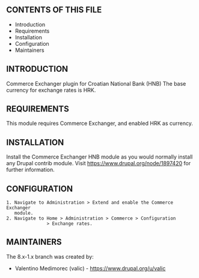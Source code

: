 CONTENTS OF THIS FILE
---------------------

* Introduction
* Requirements
* Installation
* Configuration
* Maintainers


INTRODUCTION
------------

Commerce Exchanger plugin for Croatian National Bank (HNB)
The base currency for exchange rates is HRK.


REQUIREMENTS
------------

This module requires Commerce Exchanger, and enabled HRK as currency.


INSTALLATION
------------

Install the Commerce Exchanger HNB module as you would normally install
any Drupal contrib module.
Visit https://www.drupal.org/node/1897420 for further information.


CONFIGURATION
--------------

    1. Navigate to Administration > Extend and enable the Commerce Exchanger
       module.
    2. Navigate to Home > Administration > Commerce > Configuration
                   > Exchange rates.


MAINTAINERS
-----------

The 8.x-1.x branch was created by:

 * Valentino Medimorec (valic) - https://www.drupal.org/u/valic
